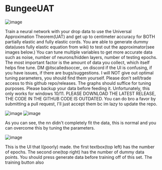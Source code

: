 # BungeeUAT

![image](https://github.com/user-attachments/assets/d827d65b-f7be-4f89-85d9-87aaea24a02c)

Train a neural network with your drop data to use the Universal Approximation Theorem(UAT) and get up to centimeter accuracy for BOTH partially elastic and fully elastic cords. You are able to generate dummy data(uses fully elastic equation from wiki) to test out the approximator(see images below.) You can tune multiple variables to get more accurate data such as noise, number of neurons/hidden layers, number of testing epochs. The most important factor is the amount of data you collect, which itself helps fine tune. DM @itscalledsoccer_ on discord if the UI is confusing, if you have issues, if there are bugs/suggestions. I will NOT give out optimal tuning parameters, you should find them yourself. Please don't sell/trade access to this github repo/releases. The graphs should suffice for tuning purposes. Please backup your data before feeding it. Unfortunately, this only works for windows 10/11. PLEASE DOWNLOAD THE LATEST RELEASE, THE CODE IN THE GITHUB CODE IS OUTDATED. You can do bro a favor by submitting a pull request, I'll just accept them bc im lazy to update the repo.

![image](https://github.com/user-attachments/assets/adfbeb18-0651-4048-b45c-33807ee1750a)
![image](https://github.com/user-attachments/assets/3bce4505-db5c-4fee-937b-d561613cac43)

As you can see, the nn didn't completely fit the data, this is normal and you can overcome this by tuning the parameters.

![image](https://github.com/user-attachments/assets/7171c630-11d3-4c4f-ac00-68a7bf582af8)

This is the UI that I(poorly) made. the first textbox(top left) has the number of epochs. The second one(top right) has the number of dummy data points. You should press generate data before training off of this set. The training button also 
